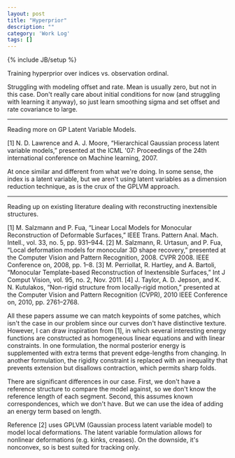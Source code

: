 ```yaml
---
layout: post
title: "Hyperprior"
description: ""
category: 'Work Log'
tags: []
---
```

{% include JB/setup %}

Training hyperprior over indices vs. observation ordinal.

Struggling with modeling offset and rate.  Mean is usually zero, but not in this case.  Don't really care about initial conditions for now (and struggling with learning it anyway), so just learn smoothing sigma and set offset and rate covariance to large.

---

Reading more on GP Latent Variable Models.

[1] N. D. Lawrence and A. J. Moore, “Hierarchical Gaussian process latent variable models,” presented at the ICML '07: Proceedings of the 24th international conference on Machine learning, 2007.

At once similar and different from what we're doing.  In some sense, the index is a latent variable, but we aren't using latent variables as a dimension reduction technique, as is the crux of the GPLVM approach.  


---

Reading up on existing literature dealing with reconstructing inextensible structures.

[1] M. Salzmann and P. Fua, “Linear Local Models for Monocular Reconstruction of Deformable Surfaces,” IEEE Trans. Pattern Anal. Mach. Intell., vol. 33, no. 5, pp. 931–944.
[2] M. Salzmann, R. Urtasun, and P. Fua, “Local deformation models for monocular 3D shape recovery,” presented at the Computer Vision and Pattern Recognition, 2008. CVPR 2008. IEEE Conference on, 2008, pp. 1–8.
[3] M. Perriollat, R. Hartley, and A. Bartoli, “Monocular Template-based Reconstruction of Inextensible Surfaces,” Int J Comput Vision, vol. 95, no. 2, Nov. 2011.
[4] J. Taylor, A. D. Jepson, and K. N. Kutulakos, “Non-rigid structure from locally-rigid motion,” presented at the Computer Vision and Pattern Recognition (CVPR), 2010 IEEE Conference on, 2010, pp. 2761–2768.

All these papers assume we can match keypoints of some patches, which isn't the case in our problem since our curves don't have distinctive texture.  However, I can draw inspiration from [1], in which several interesting energy functions are constructed as homogeneous linear equations and with linear constraints.  In one formulation, the normal posterior energy is supplemented with extra terms that prevent edge-lengths from changing.  In another formulation, the rigidity constraint is replaced with an inequality that prevents extension but disallows contraction, which permits sharp folds.

There are significant differences in our case.  First, we don't have a reference structure to compare the model against, so we don't know the reference length of each segment.  Second, this assumes known correspondences, which we don't have.  But we can use the idea of adding an energy term based on length.  

Reference [2] uses GPLVM (Gaussian process latent variable model) to model local deformations.  The latent variable formulation allows for nonlinear deformations (e.g. kinks, creases).  On the downside, it's nonconvex, so is best suited for tracking only.

